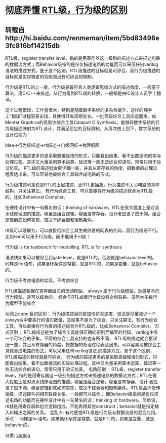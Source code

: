 # [彻底弄懂 RTL级，行为级的区别](https://www.cnblogs.com/dadaozhijian22/p/9523510.html)

## 转载自http://hi.baidu.com/renmeman/item/5bd83496e3fc816bf14215db

RTL级，register transfer level，指的是用寄存器这一级别的描述方式来描述电路的数据流方式；而Behavior级指的是仅仅描述电路的功能而可以采用任何verilog语法的描述方式。鉴于这个区别，RTL级描述的目标就是可综合，而行为级描述的目标就是实现特定的功能而没有可综合的限制。

行为级是RTL的上一层，行为级是最符合人类逻辑思维方式的描述角度，一般基于算法，用C/C++来描述。从行为级到RTL级的转换，一般都是由IC设计人员手工翻译。

这个过程繁琐，工作量很大，特别是随着数字系统的复杂性提升，这样的纯手工"翻译"过程容易出错，且使得开发周期变长。一批高级综合工具应运而生。如Menter Graphics的高层次综合工具Catapult C Synthesis。能够将数字系统的行为级描述映射为RTL设计，并满足给定的目标限制。从层次由上到下，数字系统的设计过程为：

Idea->行为级描述->rtl描述->门级网标->物理版图

行为级的描述更多的是采取直接赋值的形式，只能看出结果，看不出数据流的实际处理过程。其中又大量采用算术运算，延迟等一些无法综合的语句。常常只用于验证仿真。
RTL级的描述就会更详细一些，并且从寄存器的角度，把数据的处理过程表达出来。可以容易地被综合工具综合成电路的形式。

行为级描述可是说是RTL的上层描述，比RTL更抽象。行为描述不关心电路的具体结构，只关注算法。
有行为综合工具，可以直接将行为级的描述综合为RTL级的，比如Behavioral Compiler。

在硬件设计中有一句著名的话：thinking of hardware。RTL在很大程度上是对流水线原理图的描述。哪里是组合逻辑，哪里是寄存器，设计者应该了然于胸。组合逻辑到底如何实现，取决于综合器和限制条件。

rtl级可以理解为，可以直接给综合工具生成你要的网表的代码，而行为级则不行。比如real可以用于行为级，而不能用于rtl级！

行为级 is for testbench for modelling.
RTL is for synthesis

语法块如果可以被综合到gate level，就是RTL的。否则就是behavior level的。
同样是for语句，如果循环条件是常数，就是RTL的，如果是变量，就是behavior的。

行为级不考虑电路的实现，不考虑综合

RTL级描述数据在寄存器层次的流动模型。
always 属于行为级模型，是最基本的行为模型，是可以综合的。
综合与RTL或者行为级没有必然联系，虽然大多数行为模型不能综合

从网上copy
目的区别：
行为级描述目的是加快仿真速度，做法是尽量减少一个always块中要执行的语句数量，其结果不是为了综合，只关注算法。有行为综合工具，可以直接将行为级的描述综合为RTL级的，比如Behavioral Compiler。
形式区别：
RTL级描述是为了综合工具能够正确的识别而编写的代码，verilog中有一个可综合的子集，不同的综合工具支持的也有所不同， RTL级的描述就会更详细一些，并且从寄存器的角度，把数据的处理过程表达出来。可以容易地被综合工具综合成电路的形式。可以采用任何verilog语法 的描述方式。鉴于这个区别，RTL级描述的目标就是可综合，
行为级的描述更多的是采取直接赋值的形式，只能看出结果，看不出数据流的实际处理过程。其中又大量采用算术运算，延迟等一些无法综合的语句。常常只用于验证仿真。
电路区别：
RTL级，register transfer level，指的是用寄存器这一级别的描述方式来描述电路的数据流方式；RTL在很大程度上是对流水线原理图的描述。哪里是组合逻辑，哪里是寄存器，设计 者应该了然于胸。组合逻辑到底如何实现，取决于综合器和限制条件。RTL是晶体管传输级，描述硬件的相互联接关系，一般都可以综合；
而Behavior级指的是仅仅描述电路的功能而在硬件设计中有一句著名的话：thinking of hardware。简单说，rtl就是用寄存器和组合逻辑组成，不能再用其他construct；behavior就是指定输入和输出之间的关系。
混乱点: 有时感觉RTL级是行为级与数据流级的混合应用。
乐点： 同样是for语句，如果循环条件是常数，就是RTL的，如果是变量，就是behavior的。

分类: [verilog](https://www.cnblogs.com/dadaozhijian22/category/1195799.html)